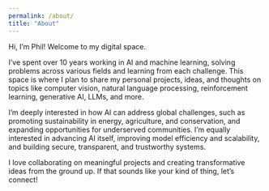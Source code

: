 ```yaml
---
permalink: /about/
title: "About"
---
```


Hi, I’m Phil! Welcome to my digital space.

I’ve spent over 10 years working in AI and machine learning, solving problems across various fields and learning from each challenge. This space is where I plan to share my personal projects, ideas, and thoughts on topics like computer vision, natural language processing, reinforcement learning, generative AI, LLMs, and more.

I’m deeply interested in how AI can address global challenges, such as promoting sustainability in energy, agriculture, and conservation, and expanding opportunities for underserved communities. I’m equally interested in advancing AI itself, improving model efficiency and scalability, and building secure, transparent, and trustworthy systems.

I love collaborating on meaningful projects and creating transformative ideas from the ground up. If that sounds like your kind of thing, let’s connect!
